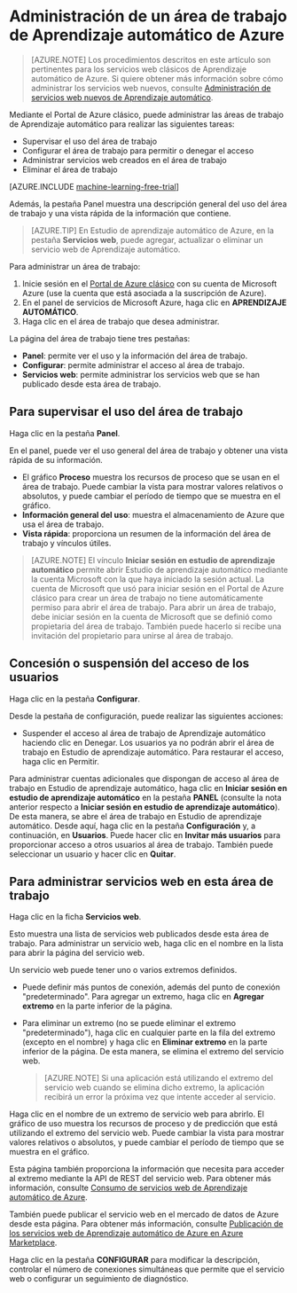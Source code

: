 <properties
	pageTitle="Administración de un área de trabajo de aprendizaje automático | Microsoft Azure"
	description="Administrar el acceso a las áreas de trabajo del aprendizaje automático de Azure, e implementar y administrar servicios web de la API del aprendizaje automático"
	services="machine-learning"
	documentationCenter=""
	authors="garyericson"
	manager="paulettm"
	editor="cgronlun"/>

<tags
	ms.service="machine-learning"
	ms.workload="data-services"
	ms.tgt_pltfrm="na"
	ms.devlang="na"
	ms.topic="article"
	ms.date="07/06/2016"
	ms.author="garye"/>


# Administración de un área de trabajo de Aprendizaje automático de Azure

>[AZURE.NOTE] Los procedimientos descritos en este artículo son pertinentes para los servicios web clásicos de Aprendizaje automático de Azure. Si quiere obtener más información sobre cómo administrar los servicios web nuevos, consulte [Administración de servicios web nuevos de Aprendizaje automático](machine-learning-manage-new-webservice.md).

Mediante el Portal de Azure clásico, puede administrar las áreas de trabajo de Aprendizaje automático para realizar las siguientes tareas:

- Supervisar el uso del área de trabajo
- Configurar el área de trabajo para permitir o denegar el acceso
- Administrar servicios web creados en el área de trabajo
- Eliminar el área de trabajo

[AZURE.INCLUDE [machine-learning-free-trial](../../includes/machine-learning-free-trial.md)]

Además, la pestaña Panel muestra una descripción general del uso del área de trabajo y una vista rápida de la información que contiene.

> [AZURE.TIP] En Estudio de aprendizaje automático de Azure, en la pestaña **Servicios web**, puede agregar, actualizar o eliminar un servicio web de Aprendizaje automático.

Para administrar un área de trabajo:

1.	Inicie sesión en el [Portal de Azure clásico](https://manage.windowsazure.com/) con su cuenta de Microsoft Azure (use la cuenta que está asociada a la suscripción de Azure).
2.	En el panel de servicios de Microsoft Azure, haga clic en **APRENDIZAJE AUTOMÁTICO**.
3.	Haga clic en el área de trabajo que desea administrar.

La página del área de trabajo tiene tres pestañas:

- **Panel**: permite ver el uso y la información del área de trabajo.
- **Configurar**: permite administrar el acceso al área de trabajo.
- **Servicios web**: permite administrar los servicios web que se han publicado desde esta área de trabajo.


## Para supervisar el uso del área de trabajo

Haga clic en la pestaña **Panel**.

En el panel, puede ver el uso general del área de trabajo y obtener una vista rápida de su información.

- El gráfico **Proceso** muestra los recursos de proceso que se usan en el área de trabajo. Puede cambiar la vista para mostrar valores relativos o absolutos, y puede cambiar el período de tiempo que se muestra en el gráfico.
- **Información general del uso**: muestra el almacenamiento de Azure que usa el área de trabajo.
- **Vista rápida**: proporciona un resumen de la información del área de trabajo y vínculos útiles.

> [AZURE.NOTE] El vínculo **Iniciar sesión en estudio de aprendizaje automático** permite abrir Estudio de aprendizaje automático mediante la cuenta Microsoft con la que haya iniciado la sesión actual. La cuenta de Microsoft que usó para iniciar sesión en el Portal de Azure clásico para crear un área de trabajo no tiene automáticamente permiso para abrir el área de trabajo. Para abrir un área de trabajo, debe iniciar sesión en la cuenta de Microsoft que se definió como propietaria del área de trabajo. También puede hacerlo si recibe una invitación del propietario para unirse al área de trabajo.


## Concesión o suspensión del acceso de los usuarios ##

Haga clic en la pestaña **Configurar**.

Desde la pestaña de configuración, puede realizar las siguientes acciones:

- Suspender el acceso al área de trabajo de Aprendizaje automático haciendo clic en Denegar. Los usuarios ya no podrán abrir el área de trabajo en Estudio de aprendizaje automático. Para restaurar el acceso, haga clic en Permitir.

Para administrar cuentas adicionales que dispongan de acceso al área de trabajo en Estudio de aprendizaje automático, haga clic en **Iniciar sesión en estudio de aprendizaje automático** en la pestaña **PANEL** (consulte la nota anterior respecto a **Iniciar sesión en estudio de aprendizaje automático**). De esta manera, se abre el área de trabajo en Estudio de aprendizaje automático. Desde aquí, haga clic en la pestaña **Configuración** y, a continuación, en **Usuarios**. Puede hacer clic en **Invitar más usuarios** para proporcionar acceso a otros usuarios al área de trabajo. También puede seleccionar un usuario y hacer clic en **Quitar**.


## Para administrar servicios web en esta área de trabajo

Haga clic en la ficha **Servicios web**.

Esto muestra una lista de servicios web publicados desde esta área de trabajo. Para administrar un servicio web, haga clic en el nombre en la lista para abrir la página del servicio web.

Un servicio web puede tener uno o varios extremos definidos.

- Puede definir más puntos de conexión, además del punto de conexión "predeterminado". Para agregar un extremo, haga clic en **Agregar extremo** en la parte inferior de la página.

- Para eliminar un extremo (no se puede eliminar el extremo "predeterminado"), haga clic en cualquier parte en la fila del extremo (excepto en el nombre) y haga clic en **Eliminar extremo** en la parte inferior de la página. De esta manera, se elimina el extremo del servicio web.

    > [AZURE.NOTE] Si una aplicación está utilizando el extremo del servicio web cuando se elimina dicho extremo, la aplicación recibirá un error la próxima vez que intente acceder al servicio.

Haga clic en el nombre de un extremo de servicio web para abrirlo. El gráfico de uso muestra los recursos de proceso y de predicción que está utilizando el extremo del servicio web. Puede cambiar la vista para mostrar valores relativos o absolutos, y puede cambiar el período de tiempo que se muestra en el gráfico.

Esta página también proporciona la información que necesita para acceder al extremo mediante la API de REST del servicio web. Para obtener más información, consulte [Consumo de servicios web de Aprendizaje automático de Azure][consume].

También puede publicar el servicio web en el mercado de datos de Azure desde esta página. Para obtener más información, consulte [Publicación de los servicios web de Aprendizaje automático de Azure en Azure Marketplace][marketplace].

Haga clic en la pestaña **CONFIGURAR** para modificar la descripción, controlar el número de conexiones simultáneas que permite que el servicio web o configurar un seguimiento de diagnóstico.

[consume]: machine-learning-consume-web-services.md
[marketplace]: machine-learning-publish-web-service-to-azure-marketplace.md

<!---HONumber=AcomDC_0803_2016-->